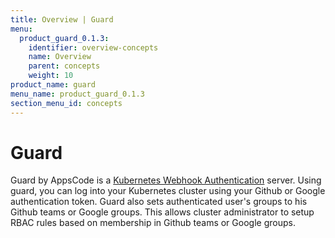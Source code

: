 ```yaml
---
title: Overview | Guard
menu:
  product_guard_0.1.3:
    identifier: overview-concepts
    name: Overview
    parent: concepts
    weight: 10
product_name: guard
menu_name: product_guard_0.1.3
section_menu_id: concepts
---
```


# Guard

 Guard by AppsCode is a [Kubernetes Webhook Authentication](https://kubernetes.io/docs/admin/authentication/#webhook-token-authentication) server. Using guard, you can log into your Kubernetes cluster using your Github or Google authentication token. Guard also sets authenticated user's groups to his Github teams or Google groups. This allows cluster administrator to setup RBAC rules based on membership in Github teams or Google groups.
